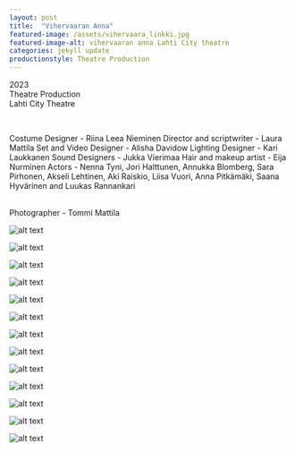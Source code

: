 ```yaml
---
layout: post
title:  "Vihervaaran Anna"
featured-image: /assets/vihervaara_linkki.jpg
featured-image-alt: vihervaaran anna Lahti City theatre
categories: jekyll update
productionstyle: Theatre Production
---
```

  2023  
  Theatre Production  
  Lahti City Theatre  
  
  <br/>
<p></p>
  Costume Designer - Riina Leea Nieminen  
  Director and scriptwriter - Laura Mattila  
  Set and Video Designer - Alisha Davidow  
  Lighting Designer - Kari Laukkanen  
  Sound Designers - Jukka Vierimaa     
  Hair and makeup artist - Eija Nurminen  
  Actors - Nenna Tyni, Jori Halttunen, Annukka Blomberg, Sara Pirhonen, Akseli Lehtinen, Aki Raiskio, Liisa Vuori, Anna Pitkämäki, Saana Hyvärinen and Luukas Rannankari  
  <br/>

<div class="post-text-alone">   
</div> 
<p></p>
  
  <br/>
  Photographer - Tommi Mattila


  ![alt text](/assets/projects/anna0.jpg)  

  ![alt text](/assets/projects/anna1.jpg)  

  ![alt text](/assets/projects/anna11.jpg)   

  ![alt text](/assets/projects/anna2.jpg)  

  ![alt text](/assets/projects/anna22.jpg)  

  ![alt text](/assets/projects/anna3.jpg)  

  ![alt text](/assets/projects/anna4.jpg)  

  ![alt text](/assets/projects/anna5.jpg)  

  ![alt text](/assets/projects/anna6.jpg)  

  ![alt text](/assets/projects/anna7.jpg)  

  ![alt text](/assets/projects/anna8.jpg)  

  ![alt text](/assets/projects/anna9.jpg)  

  ![alt text](/assets/projects/anna10.jpg)  

  
  